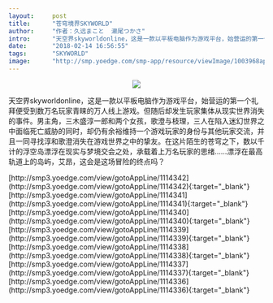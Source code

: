 ```yaml
---
layout:     post
title:      "苍穹境界SKYWORLD"
author:     "作者：久远まこと  濑尾つかさ"
intro:      "天空界skyworldonline，这是一款以平板电脑作为游戏平台，始营运的第一个礼拜便受到数万名玩家青睐的万人线上游戏。但随后却发生玩家集体从现实世界消失的事件。男主角，三木盛淳一郎和两个女孩，歌澄与枝理，三人在陷入迷幻世界之中面临死亡威胁的同时，却仍有余裕维持一个游戏玩家的身份与其他玩家交流，并且一同寻找淳和歌澄消失在游戏世界之中的挚友。在这片陌生的苍穹之下，数以千计的浮空岛漂浮在现实与梦境交会之处，承载着上万名玩家的思绪……漂浮在最高轨道上的岛屿，艾昂，这会是这场冒险的终点吗？"
date:       "2018-02-14 16:56:55"
tags:       "SKYWORLD"
image:      "http://smp.yoedge.com/smp-app/resource/viewImage/1003968appline.png"
---
```

<div style="text-align: center">
<p><img src="http://smp.yoedge.com/smp-app/resource/viewImage/1003968appline.png"/></p>
</div>
<p class="post-meta">
<span>天空界skyworldonline，这是一款以平板电脑作为游戏平台，始营运的第一个礼拜便受到数万名玩家青睐的万人线上游戏。但随后却发生玩家集体从现实世界消失的事件。男主角，三木盛淳一郎和两个女孩，歌澄与枝理，三人在陷入迷幻世界之中面临死亡威胁的同时，却仍有余裕维持一个游戏玩家的身份与其他玩家交流，并且一同寻找淳和歌澄消失在游戏世界之中的挚友。在这片陌生的苍穹之下，数以千计的浮空岛漂浮在现实与梦境交会之处，承载着上万名玩家的思绪……漂浮在最高轨道上的岛屿，艾昂，这会是这场冒险的终点吗？</span>
</p>
[http://smp3.yoedge.com/view/gotoAppLine/1114342](http://smp3.yoedge.com/view/gotoAppLine/1114342){:target="_blank"}
[http://smp3.yoedge.com/view/gotoAppLine/1114341](http://smp3.yoedge.com/view/gotoAppLine/1114341){:target="_blank"}
[http://smp3.yoedge.com/view/gotoAppLine/1114340](http://smp3.yoedge.com/view/gotoAppLine/1114340){:target="_blank"}
[http://smp3.yoedge.com/view/gotoAppLine/1114339](http://smp3.yoedge.com/view/gotoAppLine/1114339){:target="_blank"}
[http://smp3.yoedge.com/view/gotoAppLine/1114338](http://smp3.yoedge.com/view/gotoAppLine/1114338){:target="_blank"}
[http://smp3.yoedge.com/view/gotoAppLine/1114337](http://smp3.yoedge.com/view/gotoAppLine/1114337){:target="_blank"}
[http://smp3.yoedge.com/view/gotoAppLine/1114336](http://smp3.yoedge.com/view/gotoAppLine/1114336){:target="_blank"}



